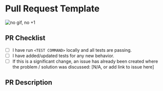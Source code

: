 # Pull Request Template

![no gif, no +1](https://media.giphy.com/media/gYZ7qO81g4dt6/giphy.gif)

## PR Checklist

- [ ] I have run `<TEST COMMAND>` locally and all tests are passing.
- [ ] I have added/updated tests for any new behavior.
- [ ] If this is a significant change, an issue has already been created where the problem / solution was discussed: [N/A, or add link to issue here]

## PR Description

<!-- Describe Your PR Here! -->
